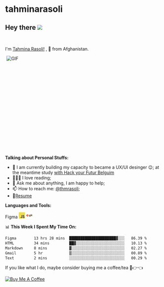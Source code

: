 # tahminarasoli

## Hey there <img src="https://media.giphy.com/media/hvRJCLFzcasrR4ia7z/giphy.gif" width="25px">

<!--
![](https://visitor-badge.glitch.me/badge?page_id=abhisheknaiidu.abhisheknaiidu) -->

<br />

I'm [Tahmina Rasoli!](https://tahminarasoli.github.io/) , 🚀 from Afghanistan.

<img align="right" alt="GIF" src="https://github.com/abhisheknaiidu/abhisheknaiidu/blob/master/code.gif?raw=true" width="500" height="320" />
  
**Talking about Personal Stuffs:**

- 🌱 I am currently building my capacity to became a UX/UI desinger :wink:; at
  the meantime study
  [with Hack your Futur Belguim](https://github.com/HackYourFutureBelgium)
- 👨🏽‍💻 I love reading;
- 💬 Ask me about anything, I am happy to help;
- 📫 How to reach me: [@thmrasoli](https://twitter.com/thmrasoli);
- 📝[Resume](https://github.com/tahminarasoli/tahminarasoli/blob/master/Tahmina%20Rasoli-19-7.pdf)

**Languages and Tools:**

Figma
<img height="20" src="https://raw.githubusercontent.com/github/explore/80688e429a7d4ef2fca1e82350fe8e3517d3494d/topics/javascript/javascript.png">
<img height="20" src="https://raw.githubusercontent.com/github/explore/80688e429a7d4ef2fca1e82350fe8e3517d3494d/topics/git/git.png">

<!-- <code><img height="20" src="https://raw.githubusercontent.com/github/explore/80688e429a7d4ef2fca1e82350fe8e3517d3494d/topics/react/react.png"></code>
<code><img height="20" src="https://raw.githubusercontent.com/github/explore/5c058a388828bb5fde0bcafd4bc867b5bb3f26f3/topics/graphql/graphql.png"></code>
<code><img height="20" src="https://raw.githubusercontent.com/github/explore/80688e429a7d4ef2fca1e82350fe8e3517d3494d/topics/nodejs/nodejs.png"></code>
<code><img height="20" src="https://raw.githubusercontent.com/github/explore/80688e429a7d4ef2fca1e82350fe8e3517d3494d/topics/cpp/cpp.png"></code>
<code><img height="20" src="https://raw.githubusercontent.com/github/explore/80688e429a7d4ef2fca1e82350fe8e3517d3494d/topics/python/python.png"></code>
<code><img height="20" src="https://raw.githubusercontent.com/github/explore/80688e429a7d4ef2fca1e82350fe8e3517d3494d/topics/mysql/mysql.png"></code>
<code><img height="20" src="https://raw.githubusercontent.com/github/explore/80688e429a7d4ef2fca1e82350fe8e3517d3494d/topics/firebase/firebase.png"></code> -->

📊 **This Week I Spent My Time On:**

<!--START_SECTION:waka-->

```text
Figma        13 hrs 28 mins  █████████████████████▓░░░   86.39 %
HTML         34 mins         ██▓░░░░░░░░░░░░░░░░░░░░░░   10.13 %
Markdown     8 mins          ▓░░░░░░░░░░░░░░░░░░░░░░░░   02.27 %
Gmail        5 hr            ▒░░░░░░░░░░░░░░░░░░░░░░░░   00.89 %
Text         2 mins          ░░░░░░░░░░░░░░░░░░░░░░░░░   00.29 %
```

<!--END_SECTION:waka-->

If you like what I do, maybe consider buying me a coffee/tea 🥺👉👈

<a href="#" target="_blank"><img src="https://cdn.buymeacoffee.com/buttons/v2/default-red.png" alt="Buy Me A Coffee" width="150" ></a>

<!--

📈 My GitHub Stats

<p align="center"> <img src="https://github-readme-stats.vercel.app/api?username=tahminarasoli&show_icons=true&theme=gotham" alt="tahminarasoili" />
